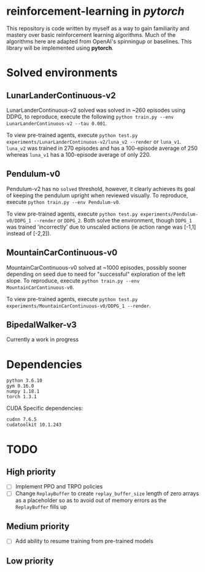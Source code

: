 # reinforcement-learning in *pytorch*
This repository is code written by myself as a way to gain familiarity and mastery over basic reinforcement learning algorithms. 
Much of the algorithms here are adapted from OpenAI's spinningup or baselines. 
This library will be implemented using **pytorch**.

# Solved environments
## LunarLanderContinuous-v2
LunarLanderContinuous-v2 solved was solved in ~260 episodes using DDPG, to reproduce, execute the following 
`python train.py --env LunarLanderContinuous-v2 --tau 0.001`.

To view pre-trained agents, execute `python test.py experiments/LunarLanderContinuous-v2/luna_v2 --render` or `luna_v1`.
`luna_v2` was trained in 270 episodes and has a 100-episode average of 250 whereas `luna_v1` has a 100-episode average of only 220.

## Pendulum-v0
Pendulum-v2 has no `solved` threshold, however, it clearly achieves its goal of keeping the pendulum upright when reviewed visually. To reproduce, execute
`python train.py --env Pendulum-v0`.

To view pre-trained agents, execute `python test.py experiments/Pendulum-v0/DDPG_1 --render` or `DDPG_2`. Both solve the environment, though `DDPG_1` was trained 'incorrectly' due to unscaled actions (ie action range was [-1,1] instead of [-2,2]).

## MountainCarContinuous-v0
MountainCarContinuous-v0 solved at ~1000 episodes, possibly sooner depending on seed due to need for "successful" exploration of the left slope. 
To reproduce, execute `python train.py --env MountainCarContinuous-v0`.

To view pre-trained agents, execute `python test.py experiments/MountainCarContinuous-v0/DDPG_1 --render`.

## BipedalWalker-v3
Currently a work in progress

# Dependencies
`python 3.6.10`\
`gym 0.16.0`\
`numpy 1.18.1`\
`torch 1.3.1`

CUDA Specific dependencies:

`cudnn 7.6.5`\
`cudatoolkit 10.1.243`

# TODO
## High priority
- [ ] Implement PPO and TRPO policies
- [ ] Change `ReplayBuffer` to create `replay_buffer_size` length of zero arrays as a placeholder so as to avoid out of memory errors as the `ReplayBuffer` fills up

## Medium priority
- [ ] Add ability to resume training from pre-trained models

## Low priority